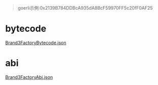 > goerli示例:0x2139B784DDBcA935dA8BcF59970FF5c20fF0AF25

# bytecode

[Brand3FactoryBytecode.json](Brand3FactoryBytecode.json)

# abi
[Brand3FactoryAbi.json](Brand3FactoryAbi.json)